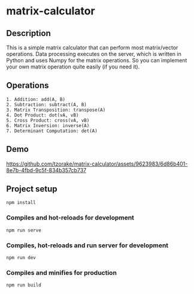 # matrix-calculator

## Description

This is a simple matrix calculator that can perform most matrix/vector operations. Data processing executes on the server, which is written in Python and uses Numpy for the matrix operations. So you can implement your own matrix operation quite easily (if you need it).

## Operations
```
1. Addition: add(A, B)
2. Subtraction: subtract(A, B)
3. Matrix Transposition: transpose(A)
4. Dot Product: dot(vA, vB)
5. Cross Product: cross(vA, vB)
6. Matrix Inversion: inverse(A)
7. Determinant Computation: det(A) 
```

## Demo

https://github.com/tzorake/matrix-calculator/assets/9623983/6d86b401-8e7b-4fbd-9c5f-834b357cb737

## Project setup
```
npm install
```

### Compiles and hot-reloads for development
```
npm run serve
```

### Compiles, hot-reloads and run server for development
```
npm run dev
```

### Compiles and minifies for production
```
npm run build
```
